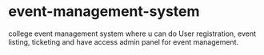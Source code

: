 # event-management-system
college event management system where u can do User registration, event listing, ticketing and have access admin panel for event management.
